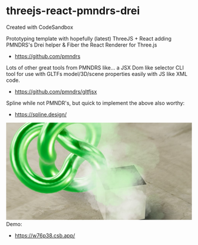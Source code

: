 # threejs-react-pmndrs-drei
Created with CodeSandbox

Prototyping template with hopefully (latest) 
 ThreeJS + React adding PMNDRS's Drei helper & Fiber the React Renderer for Three.js
 * https://github.com/pmndrs

 Lots of other great tools from PMNDRS like... a JSX Dom like selector CLI tool for use with 
 GLTFs model/3D/scene properties easily with JS like XML code.
 * https://github.com/pmndrs/gltfjsx

 Spline while not PMNDR's, but quick to implement the above also worthy:
 * https://spline.design/




![Demo](https://raw.githubusercontent.com/molotovbliss/threejs-react-pmndrs-drei/main/thumbnail.jpg
)
Demo: 
* https://w76p38.csb.app/
